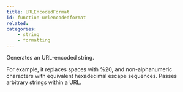```yaml
---
title: URLEncodedFormat
id: function-urlencodedformat
related:
categories:
    - string
    - formatting
---
```


Generates an URL-encoded string.

For example, it replaces spaces with %20, and non-alphanumeric characters with equivalent
hexadecimal escape sequences. Passes arbitrary strings within a URL.